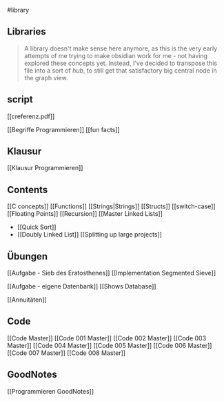 #library

## Libraries
> A library doesn't make sense here anymore, as this is the very early attempts of me trying to make obsidian work for me - not having explored these concepts yet.
> Instead, I've decided to transpose this file into a sort of _hub_, to still get that satisfactory big central node in the graph view.
## script
[[creferenz.pdf]]

[[Begriffe Programmieren]]
[[fun facts]]

## Klausur
[[Klausur Programmieren]]

## Contents
[[C concepts]]
[[Functions]]
[[Strings|Strings]]
[[Structs]]
[[switch-case]]
[[Floating Points]]
[[Recursion]]
[[Master Linked Lists]]
- [[Quick Sort]]
- [[Doubly Linked List]]
[[Splitting up large projects]]

## Übungen
[[Aufgabe - Sieb des Eratosthenes]]
[[Implementation Segmented Sieve]]

[[Aufgabe - eigene Datenbank]]
[[Shows Database]]

[[Annuitäten]]

## Code
[[Code Master]]
[[Code 001 Master]]
[[Code 002 Master]]
[[Code 003 Master]]
[[Code 004 Master]]
[[Code 005 Master]]
[[Code 006 Master]]
[[Code 007 Master]]
[[Code 008 Master]]

## GoodNotes
[[Programmieren GoodNotes]]


